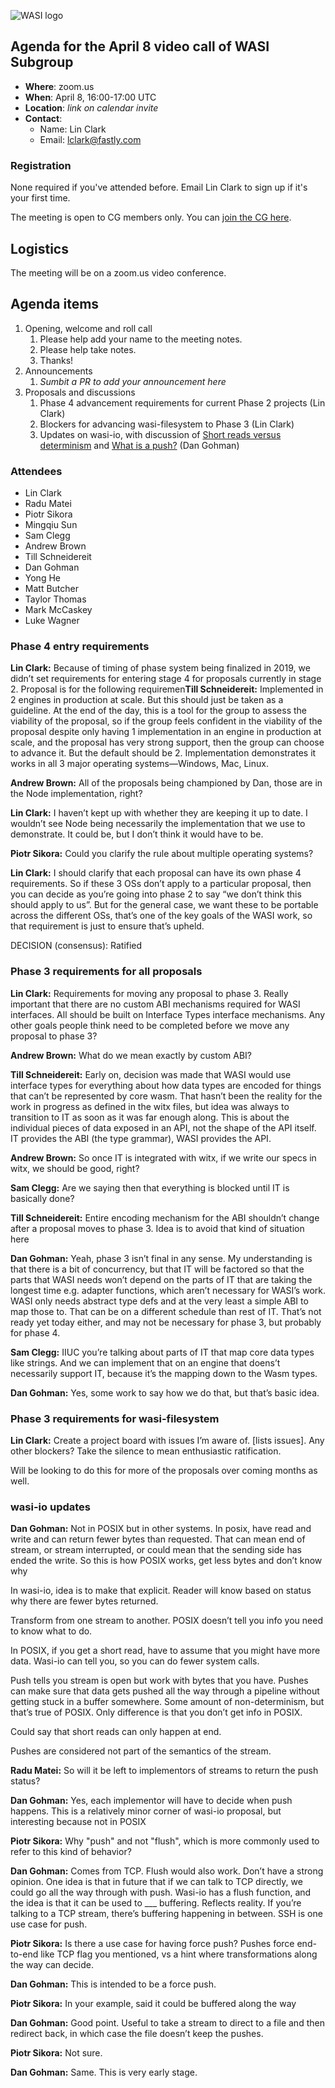 ![WASI logo](https://raw.githubusercontent.com/WebAssembly/WASI/main/WASI.png)

## Agenda for the April 8 video call of WASI Subgroup

- **Where**: zoom.us
- **When**: April 8, 16:00-17:00 UTC
- **Location**: *link on calendar invite*
- **Contact**:
    - Name: Lin Clark
    - Email: lclark@fastly.com

### Registration

None required if you've attended before. Email Lin Clark to sign up if it's your first time. 

The meeting is open to CG members only. You can [join the CG here](https://www.w3.org/community/webassembly/).

## Logistics

The meeting will be on a zoom.us video conference.

## Agenda items

1. Opening, welcome and roll call
    1. Please help add your name to the meeting notes.
    1. Please help take notes.
    1. Thanks!
1. Announcements
    1. _Sumbit a PR to add your announcement here_
1. Proposals and discussions
    1. Phase 4 advancement requirements for current Phase 2 projects (Lin Clark)
    2. Blockers for advancing wasi-filesystem to Phase 3 (Lin Clark)
    3. Updates on wasi-io, with discussion of [Short reads versus determinism](https://github.com/WebAssembly/wasi-io/issues/7) and [What is a push?](https://github.com/WebAssembly/wasi-io/issues/9) (Dan Gohman)

### Attendees
- Lin Clark
- Radu Matei
- Piotr Sikora
- Mingqiu Sun
- Sam Clegg
- Andrew Brown
- Till Schneidereit
- Dan Gohman
- Yong He
- Matt Butcher
- Taylor Thomas
- Mark McCaskey
- Luke Wagner

### Phase 4 entry requirements

**Lin Clark:** Because of timing of phase system being finalized in 2019, we didn’t set requirements for entering stage 4 for proposals currently in stage 2. Proposal is for the following requiremen**Till Schneidereit:**
Implemented in 2 engines in production at scale. But this should just be taken as a guideline. At the end of the day, this is a tool for the group to assess the viability of the proposal, so if the group feels confident in the viability of the proposal despite only having 1 implementation in an engine in production at scale, and the proposal has very strong support, then the group can choose to advance it. But the default should be 2.
Implementation demonstrates it works in all 3 major operating systems—Windows, Mac, Linux.

**Andrew Brown:** All of the proposals being championed by Dan, those are in the Node implementation, right?

**Lin Clark:** I haven’t kept up with whether they are keeping it up to date. I wouldn’t see Node being necessarily the implementation that we use to demonstrate. It could be, but I don’t think it would have to be.

**Piotr Sikora:** Could you clarify the rule about multiple operating systems?

**Lin Clark:** I should clarify that each proposal can have its own phase 4 requirements. So if these 3 OSs don’t apply to a particular proposal, then you can decide as you’re going into phase 2 to say “we don’t think this should apply to us”. But for the general case, we want these to be portable across the different OSs, that’s one of the key goals of the WASI work, so that requirement is just to ensure that’s upheld.

DECISION (consensus): Ratified

### Phase 3 requirements for all proposals

**Lin Clark:** Requirements for moving any proposal to phase 3. Really important that there are no custom ABI mechanisms required for WASI interfaces. All should be built on Interface Types interface mechanisms. Any other goals people think need to be completed before we move any proposal to phase 3?

**Andrew Brown:** What do we mean exactly by custom ABI?

**Till Schneidereit:** Early on, decision was made that WASI would use interface types for everything about how data types are encoded for things that can’t be represented by core wasm. That hasn’t been the reality for the work in progress as defined in the witx files, but idea was always to transition to IT as soon as it was far enough along. This is about the individual pieces of data exposed in an API, not the shape of the API itself. IT provides the ABI (the type grammar), WASI provides the API.

**Andrew Brown:** So once IT is integrated with witx, if we write our specs in witx, we should be good, right?

**Sam Clegg:** Are we saying then that everything is blocked until IT is basically done?

**Till Schneidereit:** Entire encoding mechanism for the ABI shouldn’t change after a proposal moves to phase 3. Idea is to avoid that kind of situation here

**Dan Gohman:** Yeah, phase 3 isn’t final in any sense. My understanding is that there is a bit of concurrency, but that IT will be factored so that the parts that WASI needs won’t depend on the parts of IT that are taking the longest time e.g. adapter functions, which aren’t necessary for WASI’s work. WASI only needs abstract type defs and at the very least a simple ABI to map those to. That can be on a different schedule than rest of IT. That’s not ready yet today either, and may not be necessary for phase 3, but probably for phase 4.

**Sam Clegg:** IIUC you’re talking about parts of IT that map core data types like strings. And we can implement that on an engine that doens’t necessarily support IT, because it’s the mapping down to the Wasm types.

**Dan Gohman:** Yes, some work to say how we do that, but that’s basic idea.

### Phase 3 requirements for wasi-filesystem

**Lin Clark:** Create a project board with issues I’m aware of. [lists issues]. Any other blockers? Take the silence to mean enthusiastic ratification.

Will be looking to do this for more of the proposals over coming months as well.

### wasi-io updates

**Dan Gohman:** Not in POSIX but in other systems. In posix, have read and write and can return fewer bytes than requested. That can mean end of stream, or stream interrupted, or could mean that the sending side has ended the write. So this is how POSIX works, get less bytes and don’t know why

In wasi-io, idea is to make that explicit. Reader will know based on status why there are fewer bytes returned. 

Transform from one stream to another. POSIX doesn’t tell you info you need to know what to do.

In POSIX, if you get a short read, have to assume that you might have more data. Wasi-io can tell you, so you can do fewer system calls.

Push tells you stream is open but work with bytes that you have. Pushes can make sure that data gets pushed all the way through a pipeline without getting stuck in a buffer somewhere. Some amount of non-determinism, but that’s true of POSIX. Only difference is that you don’t get info in POSIX.

Could say that short reads can only happen at end.

Pushes are considered not part of the semantics of the stream.

**Radu Matei:** So will it be left to implementors of streams to return the push status?

**Dan Gohman:** Yes, each implementor will have to decide when push happens. This is a relatively minor corner of wasi-io proposal, but interesting because not in POSIX

**Piotr Sikora:** Why "push" and not "flush", which is more commonly used to refer to this kind of behavior?

**Dan Gohman:** Comes from TCP. Flush would also work. Don’t have a strong opinion. One idea is that in future that if we can talk to TCP directly, we could go all the way through with push. Wasi-io has a flush function, and the idea is that it can be used to ___ buffering. Reflects reality. If you’re talking to a TCP stream, there’s buffering happening in between. SSH is one use case for push.

**Piotr Sikora:** Is there a use case for having force push? Pushes force end-to-end like TCP flag you mentioned, vs a hint where transformations along the way can decide.

**Dan Gohman:** This is intended to be a force push. 

**Piotr Sikora:** In your example, said it could be buffered along the way

**Dan Gohman:** Good point. Useful to take a stream to direct to a file and then redirect back, in which case the file doesn’t keep the pushes. 

**Piotr Sikora:** Not sure.

**Dan Gohman:** Same. This is very early stage.

